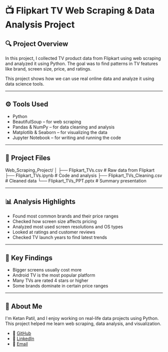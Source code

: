# 📺 Flipkart TV Web Scraping & Data Analysis Project

## 🔍 Project Overview
In this project, I collected TV product data from Flipkart using web scraping and analyzed it using Python. The goal was to find patterns in TV features like brand, screen size, price, and ratings.

This project shows how we can use real online data and analyze it using data science tools.

---

## ⚙️ Tools Used

- Python  
- BeautifulSoup – for web scraping  
- Pandas & NumPy – for data cleaning and analysis  
- Matplotlib & Seaborn – for visualizing the data  
- Jupyter Notebook – for writing and running the code  

---

## 📁 Project Files

Web_Scraping_Project/
│
├── Flipkart_TVs.csv             # Raw data from Flipkart
├── Flipkart_TVs.ipynb           # Code and analysis
├── Flipkart_TVs_Cleaning.csv    # Cleaned data
└── Flipkart_TVs_PPT.pptx        # Summary presentation

---

## 📊 Analysis Highlights

- Found most common brands and their price ranges  
- Checked how screen size affects pricing  
- Analyzed most used screen resolutions and OS types  
- Looked at ratings and customer reviews  
- Checked TV launch years to find latest trends  

---

## 📝 Key Findings

- Bigger screens usually cost more  
- Android TV is the most popular platform  
- Many TVs are rated 4 stars or higher  
- Some brands dominate in certain price ranges  

---

## 👤 About Me

I'm Ketan Patil, and I enjoy working on real-life data projects using Python.
This project helped me learn web scraping, data analysis, and visualization.

- 🔗 [GitHub](https://github.com/patilketan03)
- 🔗 [LinkedIn](https://www.linkedin.com/in/ketan-patil-812a00248/)
- 📧 [Email](mailto:ketanspatil2003@gmail.com)

